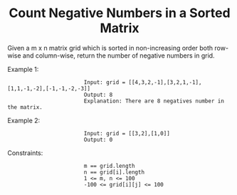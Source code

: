 <h1 align="center">Count Negative Numbers in a Sorted Matrix</h1>

Given a m x n matrix grid which is sorted in non-increasing order both row-wise and column-wise, return the number of negative numbers in grid.

 

Example 1:

                            Input: grid = [[4,3,2,-1],[3,2,1,-1],[1,1,-1,-2],[-1,-1,-2,-3]]
                            Output: 8
                            Explanation: There are 8 negatives number in the matrix.
Example 2:

                            Input: grid = [[3,2],[1,0]]
                            Output: 0



Constraints:

                            m == grid.length
                            n == grid[i].length
                            1 <= m, n <= 100
                            -100 <= grid[i][j] <= 100